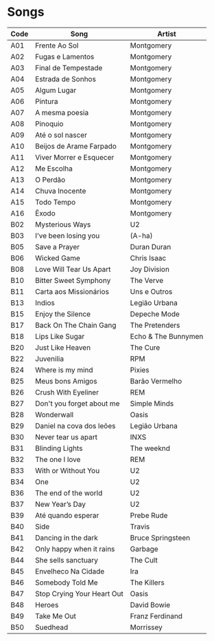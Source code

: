 # Songs
| Code | Song                       | Artist              |
|------|----------------------------|---------------------|
| A01  | Frente Ao Sol              | Montgomery          |
| A02  | Fugas e Lamentos           | Montgomery          |
| A03  | Final de Tempestade        | Montgomery          |
| A04  | Estrada de Sonhos          | Montgomery          |
| A05  | Algum Lugar                | Montgomery          |
| A06  | Pintura                    | Montgomery          |
| A07  | A mesma poesia             | Montgomery          |
| A08  | Pinoquio                   | Montgomery          |
| A09  | Até o sol nascer           | Montgomery          |
| A10  | Beijos de Arame Farpado    | Montgomery          |
| A11  | Viver Morrer e Esquecer    | Montgomery          |
| A12  | Me Escolha                 | Montgomery          |
| A13  | O Perdão                   | Montgomery          |
| A14  | Chuva Inocente             | Montgomery          |
| A15  | Todo Tempo                 | Montgomery          |
| A16  | Êxodo                      | Montgomery          |
| B02  | Mysterious Ways            | U2                  |
| B03  | I’ve been losing you       | (A-ha)              |
| B05  | Save a Prayer              | Duran Duran         |
| B06  | Wicked Game                | Chris Isaac         |
| B08  | Love Will Tear Us Apart    | Joy Division        |
| B10  | Bitter Sweet Symphony      | The Verve           |
| B11  | Carta aos Missionários     | Uns e Outros        |
| B13  | Indios                     | Legião Urbana       |
| B15  | Enjoy the Silence          | Depeche Mode        |
| B17  | Back On The Chain Gang     | The Pretenders      |
| B18  | Lips Like Sugar            | Echo & The Bunnymen |
| B20  | Just Like Heaven           | The Cure            |
| B22  | Juvenilia                  | RPM                 |
| B24  | Where is my mind           | Pixies              |
| B25  | Meus bons Amigos           | Barão Vermelho      |
| B26  | Crush With Eyeliner        | REM                 |
| B27  | Don't you forget about me  | Simple Minds        |
| B28  | Wonderwall                 | Oasis               |
| B29  | Daniel na cova dos leões   | Legião Urbana       |
| B30  | Never tear us apart        | INXS                |
| B31  | Blinding Lights            | The weeknd          |
| B32  | The one I love             | REM                 |
| B33  | With or Without You        | U2                  |
| B34  | One                        | U2                  |
| B36  | The end of the world       | U2                  |
| B37  | New Year’s Day             | U2                  |
| B39  | Até quando esperar         | Prebe Rude          |
| B40  | Side                       | Travis              |
| B41  | Dancing in the dark        | Bruce Springsteen   |
| B42  | Only happy when it rains   | Garbage             |
| B44  | She sells sanctuary        | The Cult            |
| B45  | Envelheco Na Cidade        | Ira                 |
| B46  | Somebody Told Me           | The Killers         |
| B47  | Stop Crying Your Heart Out | Oasis               |
| B48  | Heroes                     | David Bowie         |
| B49  | Take Me Out                | Franz Ferdinand     |
| B50  | Suedhead                   | Morrissey           |
